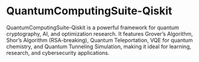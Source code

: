 # QuantumComputingSuite-Qiskit
QuantumComputingSuite-Qiskit is a powerful framework for quantum cryptography, AI, and optimization research. It features Grover’s Algorithm, Shor’s Algorithm (RSA-breaking), Quantum Teleportation, VQE for quantum chemistry, and Quantum Tunneling Simulation, making it ideal for learning, research, and cybersecurity applications.
